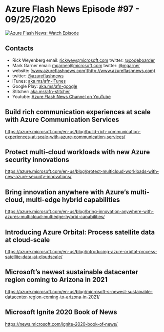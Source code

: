 # Azure Flash News Episode #97 - 09/25/2020

[![Azure Flash News: Watch Episode](https://img.youtube.com/vi/TSp1GVRwdhM/0.jpg)](https://youtu.be/TSp1GVRwdhM "Azure Flash News: Episode 97")

## Contacts

* Rick Weyenberg  email: rickwey@microsoft.com twitter: [@codeboarder](https://www.twitter.com/codeboarder)
* Mark Garner email: mgarner@microsoft.com twitter: [@mgarner](https://www.twitter.com/mgarner)
* website: [www.azureflashnews.com](http://www.azureflashnews.com)
* twitter: [@azureflashnews](https://www.twitter.com/azureflashnews)
* iTunes: [aka.ms/afn-iTunes](https://aka.ms/afn-iTunes)
* Google Play: [aka.ms/afn-google](https://aka.ms/afn-google)
* Stitcher: [aka.ms/afn-stitcher](https://aka.ms/afn-stitcher)
* Youtube: [Azure Flash News Channel on YouTube](https://www.youtube.com/channel/UCV6U_D4q7OxQaf0rFfEb6fQ)

## Build rich communication experiences at scale with Azure Communication Services
https://azure.microsoft.com/en-us/blog/build-rich-communication-experiences-at-scale-with-azure-communication-services/

## Protect multi-cloud workloads with new Azure security innovations
https://azure.microsoft.com/en-us/blog/protect-multicloud-workloads-with-new-azure-security-innovations/

## Bring innovation anywhere with Azure’s multi-cloud, multi-edge hybrid capabilities
https://azure.microsoft.com/en-us/blog/bring-innovation-anywhere-with-azures-multicloud-multiedge-hybrid-capabilities/ 

## Introducing Azure Orbital: Process satellite data at cloud-scale
https://azure.microsoft.com/en-us/blog/introducing-azure-orbital-process-satellite-data-at-cloudscale/

## Microsoft’s newest sustainable datacenter region coming to Arizona in 2021
https://azure.microsoft.com/en-us/blog/microsoft-s-newest-sustainable-datacenter-region-coming-to-arizona-in-2021/

## Microsoft Ignite 2020 Book of News
https://news.microsoft.com/ignite-2020-book-of-news/
